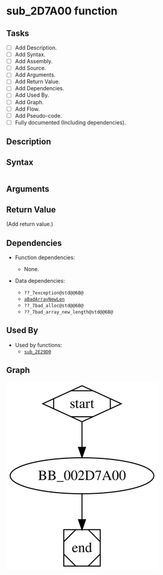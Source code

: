 # sub_2D7A00 function

## Tasks

- [ ] Add Description.
- [ ] Add Syntax.
- [ ] Add Assembly.
- [ ] Add Source.
- [ ] Add Arguments.
- [ ] Add Return Value.
- [ ] Add Dependencies.
- [ ] Add Used By.
- [ ] Add Graph.
- [ ] Add Flow.
- [ ] Add Pseudo-code.
- [ ] Fully documented (Including dependencies).

## Description


## Syntax

```c

```

## Arguments


## Return Value

(Add return value.)

## Dependencies

* Function dependencies:
  * None.

* Data dependencies:
  * `??_7exception@std@@6B@`
  * [`aBadArrayNewLen`](aBadArrayNewLen.md)
  * `??_7bad_alloc@std@@6B@`
  * `??_7bad_array_new_length@std@@6B@`

## Used By

* Used by functions:
  * [`sub_2E29D0`](sub_2E29D0.md)

## Graph

![sub_2D7A00 Graph](../svg/sub_2D7A00.svg "sub_2D7A00 Graph")

